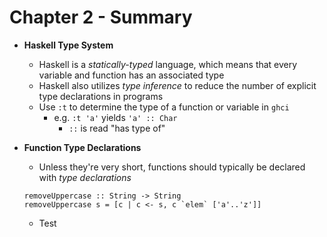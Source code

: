 # Chapter 2 - Summary

* **Haskell Type System**
    * Haskell is a *statically-typed* language, which means that every variable and function has an associated type
    * Haskell also utilizes *type inference* to reduce the number of explicit type declarations in programs
    * Use `:t` to determine the type of a function or variable in `ghci`
        * e.g. `:t 'a'` yields `'a' :: Char`
            * `::` is read "has type of"
* **Function Type Declarations**
    * Unless they're very short, functions should typically be declared with *type declarations*

    ```
    removeUppercase :: String -> String
    removeUppercase s = [c | c <- s, c `elem` ['a'..'z']]
    ```

    * Test
